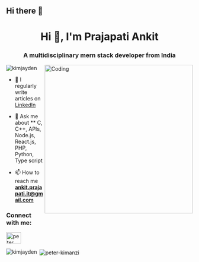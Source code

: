 ## Hi there 👋

<h1 align="center">Hi 👋, I'm Prajapati Ankit </h1>
<h3 align="center">A multidisciplinary mern stack developer from India</h3>
<img align="right" alt="Coding" width="400" src="https://miro.medium.com/max/680/0*7Q3yvSIv_t0ioJ-Z.gif"/>

<p align="left"> <img src="https://komarev.com/ghpvc/?username=kimjayden&label=Profile%20views&color=0e75b6&style=flat" alt="kimjayden" /> </p>

- 📝 I regularly write articles on [LinkedIn](www.linkedin.com/in/ankit-prajapati-67a784250)

- 💬 Ask me about ** C, C++, APIs, Node.js,  React.js, PHP, Python, Type script

- 📫 How to reach me **ankit.prajapati.it@gmail.com**


<h3 align="left">Connect with me:</h3>
<p align="left">

<a href="www.linkedin.com/in/ankit-prajapati-67a784250" target="blank"><img align="center" src="https://raw.githubusercontent.com/rahuldkjain/github-profile-readme-generator/master/src/images/icons/Social/linked-in-alt.svg" alt="peter kimanzi" height="30" width="40" /></a>
</p>


<p><img align="left" src="https://github-readme-stats.vercel.app/api/top-langs?username=Prajapati-ankit-it&show_icons=true&locale=en&layout=compact" alt="kimjayden" /></p>

<p>&nbsp;<img align="center" src="https://github-readme-stats.vercel.app/api?username=Prajapati-ankit-it&show_icons=true&locale=en" alt="peter-kimanzi" /></p>

<!--
**Prajapati-ankit-it/Prajapati-ankit-it** is a ✨ _special_ ✨ repository because its `README.md` (this file) appears on your GitHub profile.

Here are some ideas to get you started:

- 🔭 I’m currently working on ...
- 🌱 I’m currently learning ...
- 👯 I’m looking to collaborate on ...
- 🤔 I’m looking for help with ...
- 💬 Ask me about ...
- 📫 How to reach me: ...
- 😄 Pronouns: ...
- ⚡ Fun fact: ...
-->
